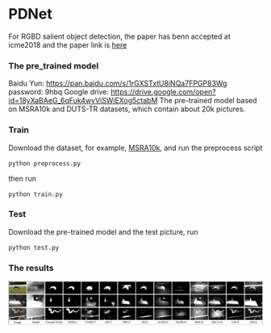 # PDNet
For RGBD salient object detection, the paper has benn accepted at icme2018 and the paper link is [here](https://arxiv.org/abs/1803.08636)


### The pre_trained model
Baidu Yun: https://pan.baidu.com/s/1rGXSTxtU8iNQa7FPGP83Wg password: 9hbq
Google drive: https://drive.google.com/open?id=18yXaBAeG_6qFuk4wyViSWiEXog5ctabM
The pre-trained model based on MSRA10k and DUTS-TR datasets, which contain about 20k pictures.
### Train
Download the dataset, for example, [MSRA10k](http://mmcheng.net/zh/msra10k/), and run the preprocess script
```
python preprocess.py
```

then run
```
python train.py
```

### Test 
Download the pre-trained model and the test picture, run
```
python test.py
```

### The results
![result](pic/results.jpg)
